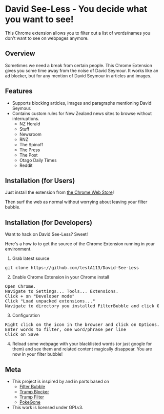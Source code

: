 # David See-Less - You decide what you want to see!

This Chrome extension allows you to filter out a list of words/names you don't want to see on webpages anymore.

## Overview

Sometimes we need a break from certain people. This Chrome Extension gives you some time away from the noise of David Seymour. It works like an ad blocker, but for any mention of David Seymour in articles and images.

## Features

- Supports blocking articles, images and paragraphs mentioning David Seymour.
- Contains custom rules for New Zealand news sites to browse without interruptions.
  - NZ Herald
  - Stuff
  - Newsroom
  - RNZ
  - The Spinoff
  - The Press
  - The Post
  - Otago Daily Times
  - Reddit

## Installation (for Users)

Just install the extension from [the Chrome Web
Store](https://chrome.google.com/webstore/detail/filterbubble/amgnookcdbjfnnppjdddkbjdacdajlmk)!

Then surf the web as normal without worrying about leaving your filter bubble.

## Installation (for Developers)

Want to hack on David See-Less? Sweet!

Here's a how to to get the source of the Chrome Extension running in your environment.

1. Grab latest source
<pre>
git clone https://github.com/testA113/David-See-Less
</pre>

2. Enable Chrome Extension in your Chrome install
<pre>
Open Chrome.
Navigate to Settings... Tools... Extensions.
Click + on "Developer mode"
Click "Load unpacked extensions..."
Navigate to directory you installed FilterBubble and click Open.
</pre>

3. Configuration
<pre>
Right click on the icon in the browser and click on Options.
Enter words to filter, one word/phrase per line
Click on Save
</pre>

4. Reload some webpage with your blacklisted words (or just google for them) and see them and related content magically disappear. You are now in your filter bubble!

## Meta

- This project is inspired by and in parts based on
  - [Filter Bubble](https://github.com/asmaier/FilterBubble)
  - [Trump Blocker](https://chrome.google.com/webstore/detail/trump-blocker/nhmckipmafnikgjnaeadpngccggobaej)
  - [Trump Filter](https://github.com/RobSpectre/Trump-Filter)
  - [PokeGone](https://github.com/JamieFarrelly/PokeGone)
- This work is licensed under GPLv3.
